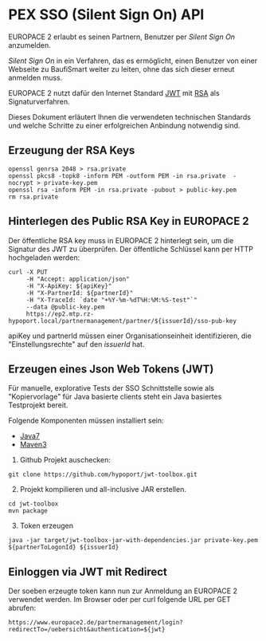 
PEX SSO (Silent Sign On) API
============================

EUROPACE 2 erlaubt es seinen Partnern, Benutzer per _Silent Sign On_ anzumelden. 

_Silent Sign On_ in ein Verfahren, das es ermöglicht, einen Benutzer von einer Webseite zu BaufiSmart weiter zu leiten, ohne das sich dieser erneut anmelden muss.

EUROPACE 2 nutzt dafür den Internet Standard [JWT](http://jwt.io) mit [RSA](http://de.wikipedia.org/wiki/RSA-Kryptosystem) als Signaturverfahren.

Dieses Dokument erläutert Ihnen die verwendeten technischen Standards und welche Schritte zu einer erfolgreichen Anbindung notwendig sind.

Erzeugung der RSA Keys
----------------------

```
openssl genrsa 2048 > rsa.private
openssl pkcs8 -topk8 -inform PEM -outform PEM -in rsa.private  -nocrypt > private-key.pem
openssl rsa -inform PEM -in rsa.private -pubout > public-key.pem
rm rsa.private
```

Hinterlegen des Public RSA Key in EUROPACE 2
--------------------------------------------

Der öffentliche RSA key muss in EUROPACE 2 hinterlegt sein, um die Signatur des JWT zu überprüfen. Der öffentliche Schlüssel kann per HTTP hochgeladen werden:

```
curl -X PUT
     -H "Accept: application/json" 
     -H "X-ApiKey: ${apiKey}" 
     -H "X-PartnerId: ${partnerId}"
     -H "X-TraceId: `date "+%Y-%m-%dT%H:%M:%S-test"`"
     --data @public-key.pem
     https://ep2.mtp.rz-hypoport.local/partnermanagement/partner/${issuerId}/sso-pub-key
```

apiKey und partnerId müssen einer Organisationseinheit identifizieren, die "Einstellungsrechte" auf den _issuerId_ hat.


Erzeugen eines Json Web Tokens (JWT)
-------------------------------------

Für manuelle, explorative Tests der SSO Schnittstelle sowie als "Kopiervorlage" für Java basierte clients steht ein Java basiertes Testprojekt bereit.

Folgende Komponenten müssen installiert sein:

- [Java7](http://www.java.com/en/download/index.jsp)
- [Maven3](http://maven.apache.org/download.cgi)



1) Github Projekt auschecken:

```
git clone https://github.com/hypoport/jwt-toolbox.git
```

2) Projekt kompilieren und all-inclusive JAR erstellen.

```
cd jwt-toolbox
mvn package
```

3) Token erzeugen

```
java -jar target/jwt-toolbox-jar-with-dependencies.jar private-key.pem ${partnerToLogonId} ${issuerId}
```

Einloggen via JWT mit Redirect
------------------------------

Der soeben erzeugte token kann nun zur Anmeldung an EUROPACE 2 verwendet werden. Im Browser oder per curl folgende URL per GET abrufen:

```
https://www.europace2.de/partnermanagement/login?redirectTo=/uebersicht&authentication=${jwt}
```

